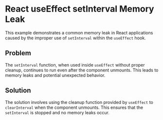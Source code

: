 # React useEffect setInterval Memory Leak

This example demonstrates a common memory leak in React applications caused by the improper use of `setInterval` within the `useEffect` hook.

## Problem

The `setInterval` function, when used inside `useEffect` without proper cleanup, continues to run even after the component unmounts.  This leads to memory leaks and potential unexpected behavior.

## Solution

The solution involves using the cleanup function provided by `useEffect` to `clearInterval` when the component unmounts. This ensures that the `setInterval` is stopped and no memory leaks occur.
